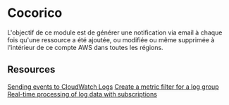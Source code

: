 # Cocorico

L'objectif de ce module est de générer une notification via email à chaque fois qu'une ressource a été ajoutée, ou modifiée ou même supprimée
à l'intérieur de ce compte AWS dans toutes les régions.

## Resources

[Sending events to CloudWatch Logs](https://docs.aws.amazon.com/awscloudtrail/latest/userguide/send-cloudtrail-events-to-cloudwatch-logs.html)
[Create a metric filter for a log group](https://docs.aws.amazon.com/AmazonCloudWatch/latest/logs/CreateMetricFilterProcedure.html)
[Real-time processing of log data with subscriptions](https://docs.aws.amazon.com/AmazonCloudWatch/latest/logs/Subscriptions.html)
